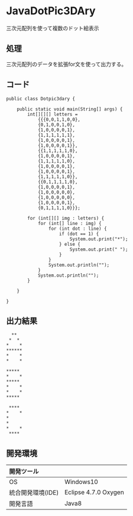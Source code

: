 # JavaDotPic3DAry
三次元配列を使って複数のドット絵表示

## 処理
三次元配列のデータを拡張for文を使って出力する。

## コード
```
public class Dotpic3dary {

	public static void main(String[] args) {
		int[][][] letters =
        	{{{0,0,1,1,0,0},
         	{0,1,0,0,1,0},
         	{1,0,0,0,0,1},
         	{1,1,1,1,1,1},
         	{1,0,0,0,0,1},
         	{1,0,0,0,0,1}},
         	{{1,1,1,1,1,0},
         	{1,0,0,0,0,1},
         	{1,1,1,1,1,0},
         	{1,0,0,0,0,1},
         	{1,0,0,0,0,1},
         	{1,1,1,1,1,0}},
         	{{0,1,1,1,1,0},
         	{1,0,0,0,0,1},
         	{1,0,0,0,0,0},
         	{1,0,0,0,0,0},
         	{1,0,0,0,0,1},
         	{0,1,1,1,1,0}}};

		for (int[][] img : letters) {
			for (int[] line : img) {
				for (int dot : line) {
					if (dot == 1) {
						System.out.print("*");
					} else {
						System.out.print(" ");
					}
				}
				System.out.println("");
			}
			System.out.println("");
		}

	}

}
```

## 出力結果  
```
  **  
 *  * 
*    *
******
*    *
*    *

***** 
*    *
***** 
*    *
*    *
***** 

 **** 
*    *
*     
*     
*    *
 **** 
```
  
## 開発環境
| 開発ツール |  |
|:-|:-|
| OS | Windows10 |
| 統合開発環境(IDE) | Eclipse 4.7.0 Oxygen |
| 開発言語 | Java8 |
